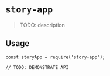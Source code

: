 # `story-app`

> TODO: description

## Usage

```
const storyApp = require('story-app');

// TODO: DEMONSTRATE API
```
